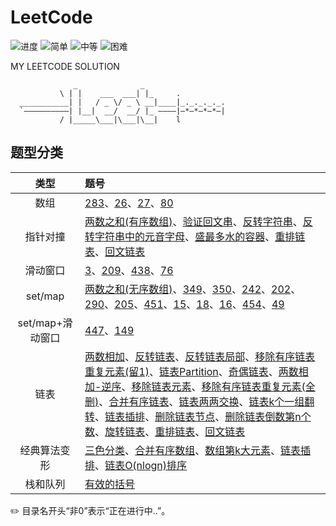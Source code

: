 # LeetCode

![进度](https://img.shields.io/badge/进度-66/1031-337ab7.svg?logo=leetcode&style=flat)  ![简单](https://img.shields.io/badge/简单-28-5cb85c.svg?style=flat)  ![中等](https://img.shields.io/badge/中等-31-f0ad4e.svg?style=flat)  ![困难](https://img.shields.io/badge/困难-7-d9534f.svg?style=flat)

MY LEETCODE SOLUTION

```
              _              _                   
           \ | |    ___  ___| |_     .           
  ___________| |   / _ \/ _ \ __|____|_._._._._. 
  `——————————| |__|  __/  __/ |_ ————|—*—*—*—*—| 
           / |_____\___|\___|\__|    l           

```

## 题型分类

| 类型 | 题号 |
| :--: | :-- |
| 数组 | [283](./0283-Move_Zeroes)、[26](./0026-Remove_Duplicates_from_Sorted_Array)、[27](./0027-Remove_Element)、[80](./0080-Remove_Duplicates_from_Sorted_Array_II) |
| 指针对撞 | [两数之和(有序数组)](./0167-Two_Sum_II_-_Input_array_is_sorted)、[验证回文串](./0125-Valid_Palindrome)、[反转字符串](./0344-Reverse_String)、[反转字符串中的元音字母](./0345-Reverse_Vowels_of_a_String)、[盛最多水的容器](./0011-Container_With_Most_Water)、[重排链表](./0143-Reorder_List)、[回文链表](0234-Palindrome_Linked_List) |
| 滑动窗口 | [3](./0003-Longest_Substring_Without_Repeating_Characters)、[209](./0209-Minimum_Size_Subarray_Sum)、[438](./0438-Find_All_Anagrams_in_a_String)、[76](./0076-Minimum_Window_Substring) |
| set/map | [两数之和(无序数组)](./0001-Two_Sum)、[349](./0349-Intersection_of_Two_Arrays)、[350](./0350-Intersection_of_Two_Arrays_II)、[242](./0242-Valid_Anagram)、[202](./0202-Happy_Number)、[290](./0290-Word_Pattern)、[205](./0205-Isomorphic_Strings)、[451](./0451-Sort_Characters_By_Frequency)、[15](./0015-3Sum)、[18](./0018-4Sum)、[16](./0016-3Sum_Closest)、[454](./0454-4Sum_II)、[49](./0049-Group_Anagrams) |
| set/map+滑动窗口 | [447](./0447-Number_of_Boomerangs)、[149](./0149-Max_Points_on_a_Line) |
| 链表 | [两数相加](./0002-Add_Two_Numbers)、[反转链表](./0206-Reverse_Linked_List)、[反转链表局部](./0092-Reverse_Linked_List_II)、[移除有序链表重复元素(留1)](./0083-Remove_Duplicates_from_Sorted_List)、[链表Partition](./0086-Partition_List)、[奇偶链表](./0328-Odd_Even_Linked_List)、[两数相加-逆序](./0445-Add_Two_Numbers_II)、[移除链表元素](./0203-Remove_Linked_List_Elements)、[移除有序链表重复元素(全删)](./82-Remove_Duplicates_from_Sorted_List_II)、[合并有序链表](./0021-Merge_Two_Sorted_Lists)、[链表两两交换](./0024-Swap_Nodes_in_Pairs)、[链表k个一组翻转](./0025-Reverse_Nodes_in_k-Group)、[链表插排](./0147-Insertion_Sort_List)、[删除链表节点](./0237-Delete_Node_in_a_Linked_List)、[删除链表倒数第n个数](./0019-Remove_Nth_Node_From_End_of_List)、[旋转链表](./0061-Rotate_List)、[重排链表](./0143-Reorder_List)、[回文链表](0234-Palindrome_Linked_List) |
| 经典算法变形 | [三色分类](./0075-Sort_Colors)、[合并有序数组](./0088-Merge_Sorted_Array)、[数组第k大元素](./0215-Kth_Largest_Element_in_an_Array)、[链表插排](./0147-Insertion_Sort_List)、[链表O(nlogn)排序](./0148-Sort_List) |
| 栈和队列 | [有效的括号](./0020-Valid_Parentheses) |

  

✏️ 目录名开头“非0”表示“正在进行中..”。


<!-- 

![难度](https://img.shields.io/badge/难度-简单-5cb85c.svg?logo=leetcode&style=flat)  ![类型](https://img.shields.io/badge/类型-xxx-violet.svg?style=flat)

![难度](https://img.shields.io/badge/难度-中等-f0ad4e.svg?logo=leetcode&style=flat)  ![类型](https://img.shields.io/badge/类型-xxx-violet.svg?style=flat)

![难度](https://img.shields.io/badge/难度-困难-d9534f.svg?logo=leetcode&style=flat)  ![类型](https://img.shields.io/badge/类型-xxx-violet.svg?style=flat)

 -->